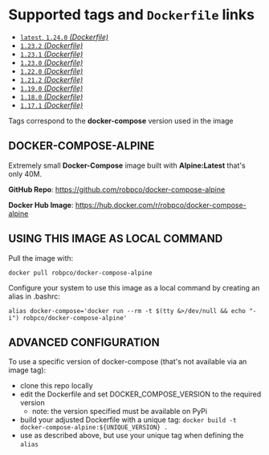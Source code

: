 # Supported tags and `Dockerfile` links

- [`latest`, `1.24.0` _(Dockerfile)_](https://github.com/robpco/docker-compose-alpine/blob/1.24.0/Dockerfile)
- [`1.23.2` _(Dockerfile)_](https://github.com/robpco/docker-compose-alpine/blob/1.23.2/Dockerfile)
- [`1.23.1` _(Dockerfile)_](https://github.com/robpco/docker-compose-alpine/blob/1.23.1/Dockerfile)
- [`1.23.0` _(Dockerfile)_](https://github.com/robpco/docker-compose-alpine/blob/1.23.0/Dockerfile)
- [`1.22.0` _(Dockerfile)_](https://github.com/robpco/docker-compose-alpine/blob/571382f6dc1f4f99ef8398f0d935328f83bb5b05/Dockerfile)
- [`1.21.2` _(Dockerfile)_](https://github.com/robpco/docker-compose-alpine/blob/976b72d54365fc366bfa345eec8c2c18de65634d/Dockerfile)
- [`1.19.0` _(Dockerfile)_](https://github.com/robpco/docker-compose-alpine/blob/1a37dc907d1e40c56962e9da4810e97f319aa99b/Dockerfile)
- [`1.18.0` _(Dockerfile)_](https://github.com/robpco/docker-compose-alpine/blob/7f5827df56639565a2f644d1ae70adf240bb5179/Dockerfile)
- [`1.17.1` _(Dockerfile)_](https://github.com/robpco/docker-compose-alpine/blob/a959e78571971578d2819230ec640417378562c8/Dockerfile)

Tags correspond to the **docker-compose** version used in the image

## DOCKER-COMPOSE-ALPINE

Extremely small **Docker-Compose** image built with **Alpine:Latest** that's only 40M.

**GitHub Repo**: <https://github.com/robpco/docker-compose-alpine>

**Docker Hub Image**: <https://hub.docker.com/r/robpco/docker-compose-alpine>

## USING THIS IMAGE AS LOCAL COMMAND

Pull the image with:

```shell
docker pull robpco/docker-compose-alpine
```

Configure your system to use this image as a local command by creating an alias in .bashrc:

```shell
alias docker-compose='docker run --rm -t $(tty &>/dev/null && echo "-i") robpco/docker-compose-alpine'
```

## ADVANCED CONFIGURATION

To use a specific version of docker-compose (that's not available via an image tag):

- clone this repo locally
- edit the Dockerfile and set DOCKER_COMPOSE_VERSION to the required version
  - note: the version specified must be available on PyPi
- build your adjusted Dockerfile with a unique tag: `docker build -t docker-compose-alpine:${UNIQUE_VERSION} .`
- use as described above, but use your unique tag when defining the `alias`
